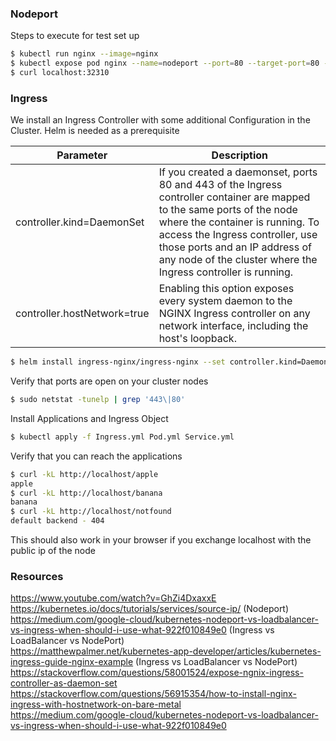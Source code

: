 ### Nodeport

Steps to execute for test set up
```bash
$ kubectl run nginx --image=nginx
$ kubectl expose pod nginx --name=nodeport --port=80 --target-port=80 --type=NodePort
$ curl localhost:32310
```

### Ingress 

We install an Ingress Controller with some additional Configuration in the Cluster. Helm is needed as a prerequisite

| Parameter |        Description    | 
| ------------- | ------------- | 
| controller.kind=DaemonSet      |If you created a daemonset, ports 80 and 443 of the Ingress controller container are mapped to the same ports of the node where the container is running. To access the Ingress controller, use those ports and an IP address of any node of the cluster where the Ingress controller is running.|
| controller.hostNetwork=true      |Enabling this option exposes every system daemon to the NGINX Ingress controller on any network interface, including the host's loopback. | 
```bash
$ helm install ingress-nginx/ingress-nginx --set controller.kind=DaemonSet,controller.hostNetwork=true --generate-name
```
Verify that ports are open on your cluster nodes
```bash
$ sudo netstat -tunelp | grep '443\|80'
```
Install Applications and Ingress Object
```bash
$ kubectl apply -f Ingress.yml Pod.yml Service.yml 
```
Verify that you can reach the applications
```bash
$ curl -kL http://localhost/apple
apple
$ curl -kL http://localhost/banana
banana
$ curl -kL http://localhost/notfound
default backend - 404
```
This should also work in your browser if you exchange localhost with the public ip of the node

### Resources
https://www.youtube.com/watch?v=GhZi4DxaxxE  
https://kubernetes.io/docs/tutorials/services/source-ip/ (Nodeport)  
https://medium.com/google-cloud/kubernetes-nodeport-vs-loadbalancer-vs-ingress-when-should-i-use-what-922f010849e0 (Ingress vs LoadBalancer vs NodePort)  
https://matthewpalmer.net/kubernetes-app-developer/articles/kubernetes-ingress-guide-nginx-example (Ingress vs LoadBalancer vs NodePort)  
https://stackoverflow.com/questions/58001524/expose-ngnix-ingress-controller-as-daemon-set   
https://stackoverflow.com/questions/56915354/how-to-install-nginx-ingress-with-hostnetwork-on-bare-metal  
https://medium.com/google-cloud/kubernetes-nodeport-vs-loadbalancer-vs-ingress-when-should-i-use-what-922f010849e0  
